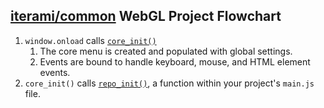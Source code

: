 [iterami/common](https://github.com/iterami/Documentation.htm/blob/gh-pages/common/README.md) WebGL Project Flowchart
---------------------------------------------------------------------------------------------------------------------

1. `window.onload` calls [`core_init()`](https://github.com/iterami/Documentation.htm/blob/gh-pages/common/files/corejs.md#core_init)
    1. The core menu is created and populated with global settings.
    2. Events are bound to handle keyboard, mouse, and HTML element events.
2. `core_init()` calls [`repo_init()`](https://github.com/iterami/Documentation.htm/blob/gh-pages/common/files/mainjs.md#repo_init), a function within your project's `main.js` file.
